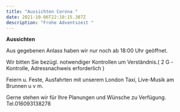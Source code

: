 ```yaml
---
title: "Aussichten Corona "
date: 2021-10-06T22:10:15.387Z
description: "Frohe Adventszeit "
---
```

**Aussichten**

Aus gegebenen Anlass haben wir nur noch ab 18:00 Uhr geöffnet.

Wir bitten Sie bezügl. notwendiger Kontrollen um Verständnis.( 2 G -Kontrolle, Adressnachweis erforderlich ) 

Feiern u. Feste, Ausfahrten mit unserem London Taxi, Live-Musik am Brunnen u v m.

Gerne stehen wir für Ihre Planungen und Wünsche zu Verfügung. Tel.016093138278